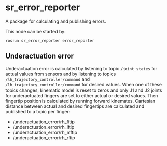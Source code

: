 # sr_error_reporter

A package for calculating and publishing errors.

This node can be started by:
```
rosrun sr_error_reporter error_reporter
```

## Underactuation error

Underactuation error is calculated by listening to topic `/joint_states` for
actual values from sensors and by listening to topics `/lh_trajectory_controller/command`
and `/lh_trajectory_controller/command` for desired values.
When one of these topics changes, kinematic model is reset to zeros and only J1
and J2 joints for underactuated fingers are set to either actual or desired
values. Then fingertip position is calculated by running forward kinemates.
Cartesian distance between actual and desired fingertips are calculated and
published to a topic per finger:
* /underactuation_error/rh_fftip
* /underactuation_error/rh_lftip
* /underactuation_error/rh_mftip
* /underactuation_error/rh_rftip
